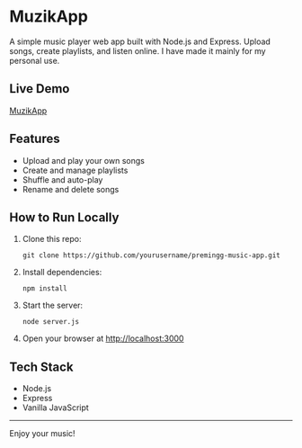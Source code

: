 # MuzikApp

A simple music player web app built with Node.js and Express.
Upload songs, create playlists, and listen online.
I have made it mainly for my personal use.

## Live Demo

[MuzikApp](https://muzikapp.onrender.com/)

## Features

- Upload and play your own songs
- Create and manage playlists
- Shuffle and auto-play
- Rename and delete songs

## How to Run Locally

1. Clone this repo:
   ```
   git clone https://github.com/yourusername/premingg-music-app.git
   ```
2. Install dependencies:
   ```
   npm install
   ```
3. Start the server:
   ```
   node server.js
   ```
4. Open your browser at [http://localhost:3000](http://localhost:3000)

## Tech Stack

- Node.js
- Express
- Vanilla JavaScript

---

Enjoy your music!

